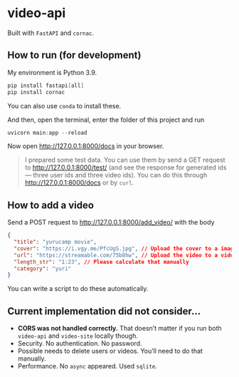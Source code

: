 # video-api

Built with `FastAPI` and `cornac`.

## How to run (for development)

My environment is Python 3.9.

```powershell
pip install fastapi[all]
pip install cornac
```

You can also use `conda` to install these.

And then, open the terminal, enter the folder of this project and run

```powershell
uvicorn main:app --reload
```

Now open http://127.0.0.1:8000/docs in your browser.

> I prepared some test data. You can use them by send a GET request to http://127.0.0.1:8000/test/ (and see the response for generated ids — three user ids and three video ids). You can do this through http://127.0.0.1:8000/docs or by `curl`.

## How to add a video

Send a POST request to http://127.0.0.1:8000/add_video/ with the body

```json
{
  "title": "yurucamp movie",
  "cover": "https://i.vgy.me/PfcUgS.jpg", // Upload the cover to a image hosting site
  "url": "https://streamable.com/75b8hw", // Upload the video to a video hosting site
  "length_str": "1:23", // Please calculate that manually
  "category": "yuri"
}
```

You can write a script to do these automatically.

## Current implementation did not consider…

- **CORS was not handled correctly.** That doesn’t matter if you run both `video-api` and `video-site` locally though.
- Security. No authentication. No password.
- Possible needs to delete users or videos. You’ll need to do that manually.
- Performance. No `async` appeared. Used `sqlite`.
